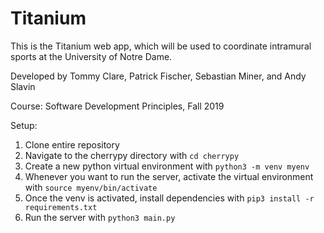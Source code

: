 # Titanium

This is the Titanium web app, which will be used to coordinate intramural sports at the University of Notre Dame.

Developed by Tommy Clare, Patrick Fischer, Sebastian Miner, and Andy Slavin

Course: Software Development Principles, Fall 2019

Setup:
1. Clone entire repository
2. Navigate to the cherrypy directory with `cd cherrypy`
3. Create a new python virtual environment with `python3 -m venv myenv`
4. Whenever you want to run the server, activate the virtual environment with `source myenv/bin/activate`
5. Once the venv is activated, install dependencies with `pip3 install -r requirements.txt`
6. Run the server with `python3 main.py`